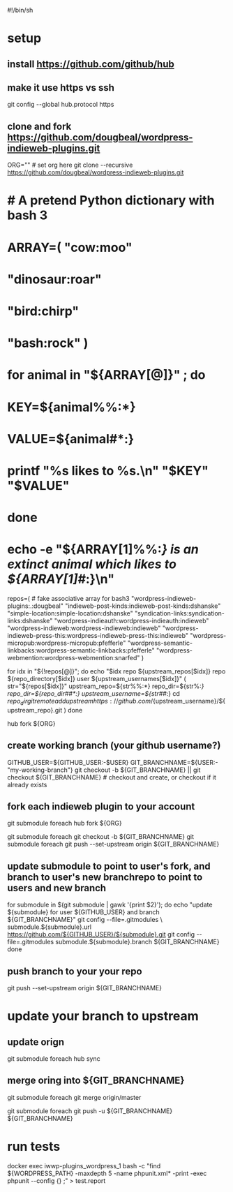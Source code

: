 #!/bin/sh

# setup

## install https://github.com/github/hub ##

## make it use https vs ssh
git config --global hub.protocol https

## clone and fork https://github.com/dougbeal/wordpress-indieweb-plugins.git ##

ORG="" # set org here
git clone --recursive https://github.com/dougbeal/wordpress-indieweb-plugins.git

# # A pretend Python dictionary with bash 3
# ARRAY=( "cow:moo"
#         "dinosaur:roar"
#         "bird:chirp"
#         "bash:rock" )

# for animal in "${ARRAY[@]}" ; do
#     KEY=${animal%%:*}
#     VALUE=${animal#*:}
#     printf "%s likes to %s.\n" "$KEY" "$VALUE"
# done

# echo -e "${ARRAY[1]%%:*} is an extinct animal which likes to ${ARRAY[1]#*:}\n"

repos=(  # fake associative array for bash3
    "wordpress-indieweb-plugins:.:dougbeal"
    "indieweb-post-kinds:indieweb-post-kinds:dshanske"
    "simple-location:simple-location:dshanske"
    "syndication-links:syndication-links:dshanske"
    "wordpress-indieauth:wordpress-indieauth:indieweb"
    "wordpress-indieweb:wordpress-indieweb:indieweb"
    "wordpress-indieweb-press-this:wordpress-indieweb-press-this:indieweb"
    "wordpress-micropub:wordpress-micropub:pfefferle"
    "wordpress-semantic-linkbacks:wordpress-semantic-linkbacks:pfefferle"
    "wordpress-webmention:wordpress-webmention:snarfed"
)


for idx in "${!repos[@]}"; do
    echo "$idx repo ${upstream_repos[$idx]} repo ${repo_directory[$idx]} user ${upstream_usernames[$idx]}"
    (
        str="${repos[$idx]}"
        upstream_repo=${str%%:*}
        repo_dir=${str%:*}
        repo_dir=${repo_dir##*:}
        upstream_username=${str##*:}
        cd ${repo_dir}
        git remote add upstream https://github.com/${upstream_username}/${upstream_repo}.git
    )
done


hub fork ${ORG}

## create working branch (your github username?) ##
GITHUB_USER=${GITHUB_USER:-$USER}
GIT_BRANCHNAME=${USER:-"my-working-branch"}
git checkout -b ${GIT_BRANCHNAME} || git checkout ${GIT_BRANCHNAME} # checkout and create, or checkout if it already exists

## fork each indieweb plugin to your account ##

git submodule foreach hub fork ${ORG}

git submodule foreach git checkout -b ${GIT_BRANCHNAME}
git submodule foreach git push --set-upstream origin ${GIT_BRANCHNAME}

## update submodule to point to user's fork, and branch to user's new branchrepo to point to users and new branch
for submodule in $(git submodule | gawk '{print $2}'); do
    echo "update ${submodule} for user ${GITHUB_USER} and branch ${GIT_BRANCHNAME}"
    git config --file=.gitmodules \
        submodule.${submodule}.url \
        https://github.com/${GITHUB_USER}/${submodule}.git
    git config --file=.gitmodules submodule.${submodule}.branch ${GIT_BRANCHNAME}
done

## push branch to your your repo ##

git push --set-upstream origin ${GIT_BRANCHNAME}

# update your branch to upstream

## update orign
git submodule foreach hub sync

## merge oring into ${GIT_BRANCHNAME}
git submodule foreach git merge origin/master

git submodule foreach git push -u ${GIT_BRANCHNAME} ${GIT_BRANCHNAME}


# run tests
docker exec iwwp-plugins_wordpress_1 bash -c "find \${WORDPRESS_PATH} -maxdepth 5 -name phpunit.xml\* -print -exec  phpunit  --config {} \;" > test.report
